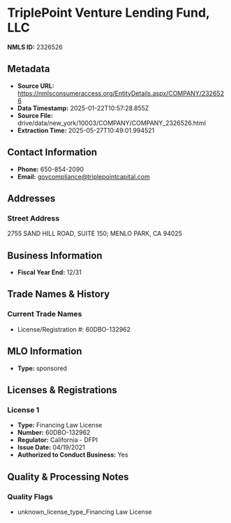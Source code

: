 # TriplePoint Venture Lending Fund, LLC

**NMLS ID:** 2326526

## Metadata
- **Source URL:** https://nmlsconsumeraccess.org/EntityDetails.aspx/COMPANY/2326526
- **Data Timestamp:** 2025-01-22T10:57:28.855Z
- **Source File:** drive/data/new_york/10003/COMPANY/COMPANY_2326526.html
- **Extraction Time:** 2025-05-27T10:49:01.994521

## Contact Information
- **Phone:** 650-854-2090
- **Email:** govcompliance@triplepointcapital.com

## Addresses
### Street Address
2755 SAND HILL ROAD, SUITE 150; MENLO PARK, CA 94025

## Business Information
- **Fiscal Year End:** 12/31

## Trade Names & History
### Current Trade Names
- License/Registration #: 60DBO-132962

## MLO Information
- **Type:** sponsored

## Licenses & Registrations

### License 1
- **Type:** Financing Law License
- **Number:** 60DBO-132962
- **Regulator:** California - DFPI
- **Issue Date:** 04/19/2021
- **Authorized to Conduct Business:** Yes

## Quality & Processing Notes
### Quality Flags
- unknown_license_type_Financing Law License
